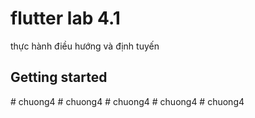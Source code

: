 # flutter lab 4.1
thực hành điều hướng và định tuyến
## Getting started 
#   c h u o n g 4  
 #   c h u o n g 4  
 #   c h u o n g 4  
 #   c h u o n g 4  
 #   c h u o n g 4  
 